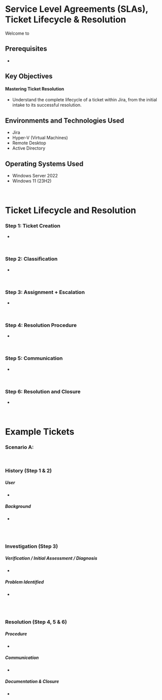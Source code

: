 <h1> Service Level Agreements (SLAs), Ticket Lifecycle & Resolution </h1>


<p>Welcome to </p>

<h2>Prerequisites</h2>

- 

<h2>Key Objectives</h2>

<h4>Mastering Ticket Resolution</h4>

- Understand the complete lifecycle of a ticket within Jira, from the initial intake to its successful resolution.



<h2>Environments and Technologies Used</h2>

- Jira
- Hyper-V (Virtual Machines)
- Remote Desktop
- Active Directory

<h2>Operating Systems Used </h2>

- Windows Server 2022
- Windows 11 (23H2)


<br>



<h1>Ticket Lifecycle and Resolution</h1>

<h3>Step 1: Ticket Creation </h3>
<p> </p>

- 

<br>


<h3>Step 2: Classification </h3>
<p></p>

- 

<br>


<h3>Step 3: Assignment + Escalation</h3>
<p></p>

- 

<br>



<h3>Step 4: Resolution Procedure</h3>
<p></p>

- 

<br>


<h3>Step 5: Communication</h3>
<p></p>

- 

<br>


<h3>Step 6: Resolution and Closure</h3>
<p></p>

- 

<br>



<h1>Example Tickets</h1>

<h3>Scenario A: </h3>

<br>

<h3>History (Step 1 & 2)</h3>

<h5><strong>User</strong> </h5>

- 

<h5>Background</h5>

- 



<br>
<br>

<h3>Investigation (Step 3)</h3>

<h5> Verification / Initial Assessment / Diagnosis</h5>

- 


<h5>Problem Identified</h5>

- 

<br>
<br>

<h3>Resolution (Step 4, 5 & 6)</h3>


<h5>Procedure</h5>

- 



<h5>Communication</h5>

- 

<h5>Documentation & Closure</h5>

- 


